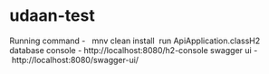 # udaan-test
Running command -   mnv clean install 
run ApiApplication.classH2 
database console - http://localhost:8080/h2-console
swagger ui - http://localhost:8080/swagger-ui/
